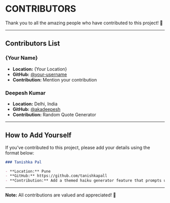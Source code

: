 # CONTRIBUTORS

Thank you to all the amazing people who have contributed to this project! 🎉

---

## Contributors List

### {Your Name}

- **Location:** {Your Location}
- **GitHub:** [@your-username](https://github.com/your-username)
- **Contribution:** Mention your contribution

### Deepesh Kumar

- **Location:** Delhi, India
- **GitHub:** [@akadeepesh](https://github.com/akadeepesh)
- **Contribution:** Random Quote Generator

---

## How to Add Yourself

If you've contributed to this project, please add your details using the format below:

```markdown
### Tanishka Pal

- **Location:** Pune
- **GitHub:** https://github.com/tanishkapall
- **Contribution:** Add a themed haiku generator feature that prompts users to select a theme and generates creative 5-7-5 syllable haikus accordingly.
```

---

**Note:** All contributions are valued and appreciated! 💪

